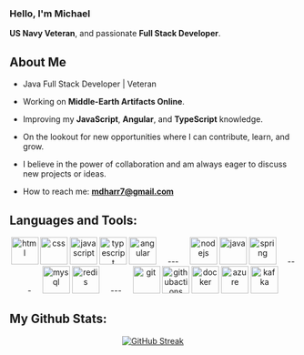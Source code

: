 ### Hello, I'm Michael
**US Navy Veteran**, and passionate **Full Stack Developer**.

## About Me

- Java Full Stack Developer | Veteran

- Working on **Middle-Earth Artifacts Online**.

- Improving my **JavaScript**, **Angular**, and **TypeScript** knowledge.

- On the lookout for new opportunities where I can contribute, learn, and grow.

- I believe in the power of collaboration and am always eager to discuss new projects or ideas.

- How to reach me: **mdharr7@gmail.com**

## Languages and Tools:
<div align="center">
  <p>
    <span>
      <!-- Frontend Technologies -->
      <img src="https://cdn.jsdelivr.net/gh/devicons/devicon/icons/html5/html5-original.svg" alt="html" width="48" height="48" />
      <img src="https://cdn.jsdelivr.net/gh/devicons/devicon/icons/css3/css3-original.svg" alt="css" width="48" height="48" />
      <img src="https://cdn.jsdelivr.net/gh/devicons/devicon/icons/javascript/javascript-original.svg" alt="javascript" width="48" height="48" />
      <img src="https://cdn.jsdelivr.net/gh/devicons/devicon/icons/typescript/typescript-original.svg" alt="typescript" width="48" height="48" />
      <img src="https://cdn.jsdelivr.net/gh/devicons/devicon/icons/angularjs/angularjs-original.svg" alt="angular" width="48" height="48" />
    </span>
    &nbsp;&nbsp;&nbsp;&nbsp;---&nbsp;&nbsp;&nbsp;&nbsp;
    <span>
      <!-- Backend Technologies -->
      <img src="https://cdn.jsdelivr.net/gh/devicons/devicon/icons/nodejs/nodejs-original.svg" alt="nodejs" width="48" height="48" />
      <img src="https://cdn.jsdelivr.net/gh/devicons/devicon/icons/java/java-original.svg" alt="java" width="48" height="48" />
      <img src="https://cdn.jsdelivr.net/gh/devicons/devicon/icons/spring/spring-original.svg" alt="spring" width="48" height="48" />
    </span>
    &nbsp;&nbsp;&nbsp;&nbsp;---&nbsp;&nbsp;&nbsp;&nbsp;
    <span>
      <!-- Database Technologies -->
      <img src="https://cdn.jsdelivr.net/gh/devicons/devicon/icons/mysql/mysql-original.svg" alt="mysql" width="48" height="48" />
      <img src="https://cdn.jsdelivr.net/gh/devicons/devicon/icons/redis/redis-original.svg" alt="redis" width="48" height="48" />
    </span>
    &nbsp;&nbsp;&nbsp;&nbsp;---&nbsp;&nbsp;&nbsp;&nbsp;
    <span>
      <!-- DevOps & Cloud -->
      <img src="https://cdn.jsdelivr.net/gh/devicons/devicon/icons/git/git-original.svg" alt="git" width="48" height="48" />
      <img src="https://cdn.jsdelivr.net/gh/devicons/devicon/icons/githubactions/githubactions-original.svg" alt="githubactions" width="48" height="48" />
      <img src="https://cdn.jsdelivr.net/gh/devicons/devicon/icons/docker/docker-original.svg" alt="docker" width="48" height="48" />
      <img src="https://cdn.jsdelivr.net/gh/devicons/devicon/icons/azure/azure-original.svg" alt="azure" width="48" height="48" />
      <img src="https://cdn.jsdelivr.net/gh/devicons/devicon/icons/apachekafka/apachekafka-original.svg" alt="kafka" width="48" height="48" />
    </span>
  </p>
</div>
   
## My Github Stats:
<div align="center">
   <a href="https://git.io/streak-stats"><img src="https://github-readme-streak-stats.herokuapp.com?user=mdharr&theme=github-dark-dimmed" alt="GitHub Streak" /></a>
</div>
